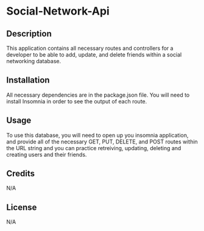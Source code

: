 # Social-Network-Api

## Description

This application contains all necessary routes and controllers for a developer to be able to add, update, and delete friends within a social networking database.

## Installation

All necessary dependencies are in the package.json file. You will need to install Insomnia in order to see the output of each route.

## Usage

To use this database, you will need to open up you insomnia application, and provide all of the necessary GET, PUT, DELETE, and POST routes within the URL string and you can practice retreiving, updating, deleting and creating users and their friends.

## Credits

N/A

## License

N/A
